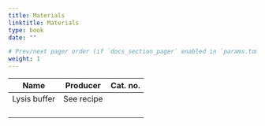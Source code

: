 ```yaml
---
title: Materials
linktitle: Materials
type: book
date: ""

# Prev/next pager order (if `docs_section_pager` enabled in `params.toml`)
weight: 1
---
```




| Name         | Producer   | Cat. no. |
| ------------ | ---------- | -------- |
| Lysis buffer | See recipe |          |
|              |            |          |
|              |            |          |
|              |            |          |
|              |            |          |

